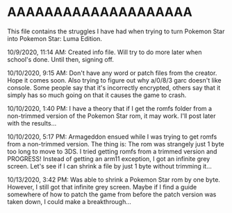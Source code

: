 # AAAAAAAAAAAAAAAAAAAA #


This file contains the struggles I have had when trying to turn Pokemon Star into Pokemon Star: Luma Edition.


10/9/2020, 11:14 AM: Created info file. Will try to do more later when school's done. Until then, signing off.

10/10/2020, 9:15 AM: Don't have any word or patch files from the creator. Hope it comes soon. Also trying to figure out why a/0/8/3 garc doesn't like console. Some people say that it's incorrectly encrypted, others say that it simply has so much going on that it causes the game to crash.

10/10/2020, 1:40 PM: I have a theory that if I get the romfs folder from a non-trimmed version of the Pokemon Star rom, it may work. I'll post later with the results...

10/10/2020, 5:17 PM: Armageddon ensued while I was trying to get romfs from a non-trimmed version. The thing is: The rom was strangely just 1 byte too long to move to 3DS. I tried getting romfs from a trimmed version and PROGRESS! Instead of getting an arm11 exception, I got an infinite grey screen. Let's see if I can shrink a file by just 1 byte without trimming it...

10/13/2020, 3:42 PM: Was able to shrink a Pokemon Star rom by one byte. However, I still got that infinite grey screen. Maybe if I find a guide somewhere of how to patch the game from before the patch version was taken down, I could make a breakthrough...
